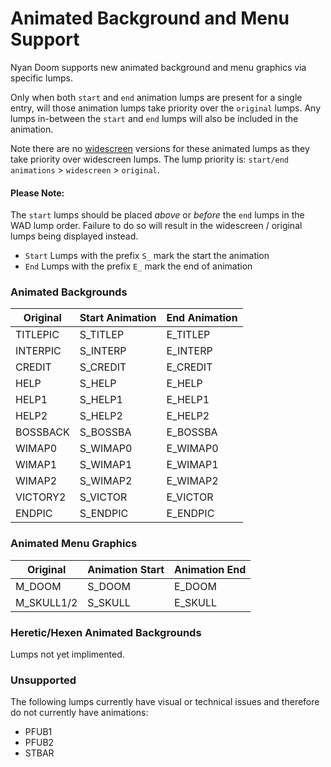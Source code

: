 # Animated Background and Menu Support

Nyan Doom supports new animated background and menu graphics via specific lumps.

Only when both `start` and `end` animation lumps are present for a single entry, will those animation lumps take priority over the `original` lumps. Any lumps in-between the `start` and `end` lumps will also be included in the animation.

Note there are no [widescreen](ws.md) versions for these animated lumps as they take priority over widescreen lumps. The lump priority is: `start/end animations` > `widescreen` > `original`.

#### Please Note:
The `start` lumps should be placed *above* or *before* the `end` lumps in the WAD lump order. Failure to do so will result in the widescreen / original lumps being displayed instead.
- `Start` Lumps with the prefix `S_` mark the start the animation
- `End` Lumps with the prefix `E_` mark the end of animation

### Animated Backgrounds

| Original       | Start Animation         | End Animation           |
|----------------|-------------------------|-------------------------|
| TITLEPIC       | S_TITLEP                | E_TITLEP                |
| INTERPIC       | S_INTERP                | E_INTERP                |
| CREDIT         | S_CREDIT                | E_CREDIT                |
| HELP           | S_HELP                  | E_HELP                  |
| HELP1          | S_HELP1                 | E_HELP1                 |
| HELP2          | S_HELP2                 | E_HELP2                 |
| BOSSBACK       | S_BOSSBA                | E_BOSSBA                |
| WIMAP0         | S_WIMAP0                | E_WIMAP0                |
| WIMAP1         | S_WIMAP1                | E_WIMAP1                |
| WIMAP2         | S_WIMAP2                | E_WIMAP2                |
| VICTORY2       | S_VICTOR                | E_VICTOR                |
| ENDPIC         | S_ENDPIC                | E_ENDPIC                |

### Animated Menu Graphics

| Original       | Animation Start         | Animation End           |
|----------------|-------------------------|-------------------------|
| M_DOOM         | S_DOOM                  | E_DOOM                  |
| M_SKULL1/2     | S_SKULL                 | E_SKULL                 |

### Heretic/Hexen Animated Backgrounds

Lumps not yet implimented.

### Unsupported

The following lumps currently have visual or technical issues and therefore do not currently have animations:
- PFUB1
- PFUB2
- STBAR